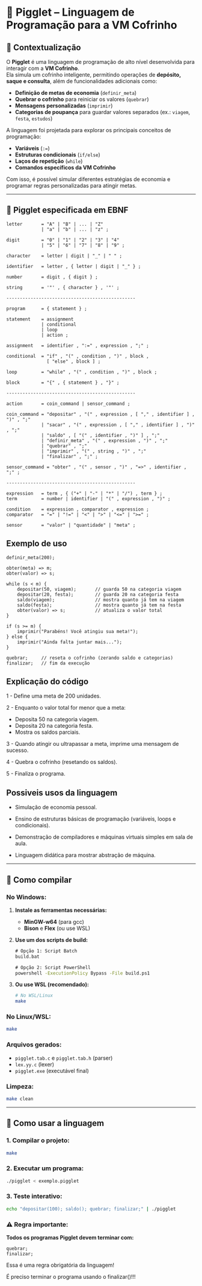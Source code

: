 # 🐷 Pigglet – Linguagem de Programação para a VM Cofrinho  

## 📌 Contextualização  

O **Pigglet** é uma linguagem de programação de alto nível desenvolvida para interagir com a **VM Cofrinho**.  
Ela simula um cofrinho inteligente, permitindo operações de **depósito, saque e consulta**, além de funcionalidades adicionais como:  

- **Definição de metas de economia** (`definir_meta`)  
- **Quebrar o cofrinho** para reiniciar os valores (`quebrar`)  
- **Mensagens personalizadas** (`imprimir`)  
- **Categorias de poupança** para guardar valores separados (ex.: `viagem`, `festa`, `estudos`)  

A linguagem foi projetada para explorar os principais conceitos de programação:  
- **Variáveis** (`:=`)  
- **Estruturas condicionais** (`if/else`)  
- **Laços de repetição** (`while`)  
- **Comandos específicos da VM Cofrinho**  

Com isso, é possível simular diferentes estratégias de economia e programar regras personalizadas para atingir metas.  

---

## 📜 Pigglet especificada em EBNF  

```ebnf
letter       = "A" | "B" | ... | "Z"
             | "a" | "b" | ... | "z" ;

digit        = "0" | "1" | "2" | "3" | "4"
             | "5" | "6" | "7" | "8" | "9" ;

character    = letter | digit | "_" | " " ;

identifier   = letter , { letter | digit | "_" } ;

number       = digit , { digit } ;

string       = '"' , { character } , '"' ;

------------------------------------------------

program      = { statement } ;

statement    = assignment
             | conditional
             | loop
             | action ;

assignment   = identifier , ":=" , expression , ";" ;

conditional  = "if" , "(" , condition , ")" , block ,
               [ "else" , block ] ;

loop         = "while" , "(" , condition , ")" , block ;

block        = "{" , { statement } , "}" ;

------------------------------------------------

action       = coin_command | sensor_command ;

coin_command = "depositar" , "(" , expression , [ "," , identifier ] , ")" , ";"
             | "sacar" , "(" , expression , [ "," , identifier ] , ")" , ";"
             | "saldo" , [ "(" , identifier , ")" ] , ";"
             | "definir_meta" , "(" , expression , ")" , ";"
             | "quebrar" , ";"
             | "imprimir" , "(" , string , ")" , ";"
             | "finalizar" , ";" ;

sensor_command = "obter" , "(" , sensor , ")" , "=>" , identifier , ";" ;

------------------------------------------------

expression   = term , { ("+" | "-" | "*" | "/") , term } ;
term         = number | identifier | "(" , expression , ")" ;

condition    = expression , comparator , expression ;
comparator   = "=" | "!=" | "<" | ">" | "<=" | ">=" ;

sensor       = "valor" | "quantidade" | "meta" ;
```



## Exemplo de uso

```pigglet
definir_meta(200);

obter(meta) => m;
obter(valor) => s;

while (s < m) {
    depositar(50, viagem);       // guarda 50 na categoria viagem
    depositar(20, festa);        // guarda 20 na categoria festa
    saldo(viagem);               // mostra quanto já tem na viagem
    saldo(festa);                // mostra quanto já tem na festa
    obter(valor) => s;           // atualiza o valor total
}

if (s >= m) {
    imprimir("Parabéns! Você atingiu sua meta!");
} else {
    imprimir("Ainda falta juntar mais...");
}

quebrar;     // reseta o cofrinho (zerando saldo e categorias)
finalizar;   // fim da execução
```




## Explicação do código 

1 - Define uma meta de 200 unidades.

2 - Enquanto o valor total for menor que a meta:

 - Deposita 50 na categoria viagem.
 - Deposita 20 na categoria festa.
 - Mostra os saldos parciais.

3 - Quando atingir ou ultrapassar a meta, imprime uma mensagem de sucesso.

4 - Quebra o cofrinho (resetando os saldos).

5 - Finaliza o programa.



## Possiveis usos da linguagem

 - Simulação de economia pessoal.

 - Ensino de estruturas básicas de programação (variáveis, loops e condicionais).

 - Demonstração de compiladores e máquinas virtuais simples em sala de aula.

 - Linguagem didática para mostrar abstração de máquina.

---

## 🔧 Como compilar

### No Windows:

1. **Instale as ferramentas necessárias:**
   - **MinGW-w64** (para gcc)
   - **Bison** e **Flex** (ou use WSL)

2. **Use um dos scripts de build:**
   ```cmd
   # Opção 1: Script Batch
   build.bat
   
   # Opção 2: Script PowerShell
   powershell -ExecutionPolicy Bypass -File build.ps1
   ```

3. **Ou use WSL (recomendado):**
   ```bash
   # No WSL/Linux
   make
   ```

### No Linux/WSL:

```bash
make
```

### Arquivos gerados:
- `pigglet.tab.c` e `pigglet.tab.h` (parser)
- `lex.yy.c` (lexer)
- `pigglet.exe` (executável final)

### Limpeza:
```bash
make clean
```

---

## 🧪 Como usar a linguagem

### 1. Compilar o projeto:
```bash
make
```

### 2. Executar um programa:
```bash
./pigglet < exemplo.pigglet
```

### 3. Teste interativo:
```bash
echo "depositar(100); saldo(); quebrar; finalizar;" | ./pigglet
```

### ⚠️ Regra importante:
**Todos os programas Pigglet devem terminar com:**
```pigglet
quebrar;
finalizar;
```

Essa é uma regra obrigatória da linguagem!


É preciso terminar o programa usando o finalizar()!!!